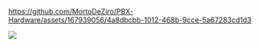 <!DOCTYPE html>
<html lang="en">
<head>
    <meta charset="UTF-8">
    <meta name="viewport" content="width=device-width, initial-scale=1.0">
  

https://github.com/MortoDeZiro/PBX-Hardware/assets/167939056/4a8dbcbb-1012-468b-9cce-5a67283cd1d3


</head>
<body>
  <img 
  src="https://github.com/MortoDeZiro/PBX-Hardware/assets/167939056/cae941e6-59b7-4d3a-8ae0-3c907507d20e"
  >
  

</body>
</html>
